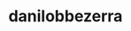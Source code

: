 ---
title: danilobbezerra
github: https://github.com/danilobbezerra
mode: light
transition: 3s
archetype:
- Badges | Tags | Icons
---